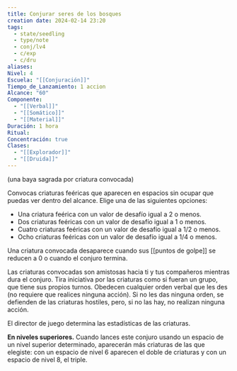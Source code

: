 ```yaml
---
title: Conjurar seres de los bosques
creation date: 2024-02-14 23:20
tags:
  - state/seedling
  - type/note
  - conj/lv4
  - c/exp
  - c/dru
aliases: 
Nivel: 4
Escuela: "[[Conjuración]]"
Tiempo_de_Lanzamiento: 1 accion
Alcance: "60"
Componente:
  - "[[Verbal]]"
  - "[[Somático]]"
  - "[[Material]]"
Duración: 1 hora
Ritual: 
Concentración: true
Clases:
  - "[[Explorador]]"
  - "[[Druida]]"
---
```

(una baya sagrada por criatura convocada)

Convocas criaturas feéricas que aparecen en espacios sin ocupar que puedas ver dentro del alcance. Elige una de las siguientes opciones:

- Una criatura feérica con un valor de desafío igual a 2 o menos.
- Dos criaturas feéricas con un valor de desafío igual a 1 o menos.
- Cuatro criaturas feéricas con un valor de desafío igual a 1/2 o menos.
- Ocho criaturas feéricas con un valor de desafío igual a 1/4 o menos.

Una criatura convocada desaparece cuando sus [[puntos de golpe]] se reducen a 0 o cuando el conjuro termina.

Las criaturas convocadas son amistosas hacia ti y tus compañeros mientras dura el conjuro. Tira iniciativa por las criaturas como si fueran un grupo, que tiene sus propios turnos. Obedecen cualquier orden verbal que les des (no requiere que realices ninguna acción). Si no les das ninguna orden, se defienden de las criaturas hostiles, pero, si no las hay, no realizan ninguna acción.

El director de juego determina las estadísticas de las criaturas.

**En niveles superiores.** Cuando lances este conjuro usando un espacio de un nivel superior determinado, aparecerán más criaturas de las que elegiste: con un espacio de nivel 6 aparecen el doble de criaturas y con un espacio de nivel 8, el triple.